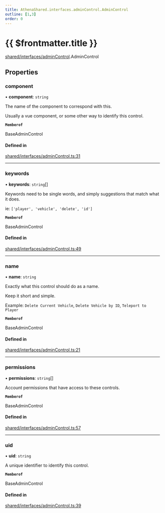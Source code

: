 ```yaml
---
title: AthenaShared.interfaces.adminControl.AdminControl
outline: [1,3]
order: 0
---
```


# {{ $frontmatter.title }}


[shared/interfaces/adminControl](../modules/shared_interfaces_adminControl.md).AdminControl

## Properties

### component

• **component**: `string`

The name of the component to correspond with this.

Usually a vue component, or some other way to identify this control.

**`Memberof`**

BaseAdminControl

#### Defined in

[shared/interfaces/adminControl.ts:31](https://github.com/Stuyk/altv-athena/blob/94f5f1a/src/core/shared/interfaces/adminControl.ts#L31)

___

### keywords

• **keywords**: `string`[]

Keywords need to be single words, and simply suggestions that match what it does.

ie: `['player', 'vehicle', 'delete', 'id']`

**`Memberof`**

BaseAdminControl

#### Defined in

[shared/interfaces/adminControl.ts:49](https://github.com/Stuyk/altv-athena/blob/94f5f1a/src/core/shared/interfaces/adminControl.ts#L49)

___

### name

• **name**: `string`

Exactly what this control should do as a name.

Keep it short and simple.

Example: `Delete Current Vehicle`, `Delete Vehicle by ID`, `Teleport to Player`

**`Memberof`**

BaseAdminControl

#### Defined in

[shared/interfaces/adminControl.ts:21](https://github.com/Stuyk/altv-athena/blob/94f5f1a/src/core/shared/interfaces/adminControl.ts#L21)

___

### permissions

• **permissions**: `string`[]

Account permissions that have access to these controls.

**`Memberof`**

BaseAdminControl

#### Defined in

[shared/interfaces/adminControl.ts:57](https://github.com/Stuyk/altv-athena/blob/94f5f1a/src/core/shared/interfaces/adminControl.ts#L57)

___

### uid

• **uid**: `string`

A unique identifier to identify this control.

**`Memberof`**

BaseAdminControl

#### Defined in

[shared/interfaces/adminControl.ts:39](https://github.com/Stuyk/altv-athena/blob/94f5f1a/src/core/shared/interfaces/adminControl.ts#L39)

